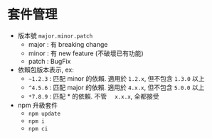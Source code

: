 
# 套件管理

- 版本號 `major.minor.patch`
    - major : 有 breaking change
    - minor : 有 new feature (不破壞已有功能)
    - patch : BugFix
- 依賴包版本表示, ex:
    - `~1.2.3` : 匹配 minor 的依賴. 適用於 `1.2.x`, 但不包含 `1.3.0` 以上
    - `^4.5.6` : 匹配 major 的依賴. 適用於 `4.x.x`, 但不包含 `5.0.0` 以上
    - `*7.8.9` : 匹配 *     的依賴. 不管　 `x.x.x`, 全都接受
- npm 升級套件
    - `npm update`
    - `npm i`
    - `npm ci`
